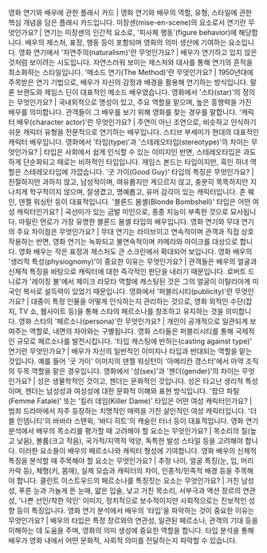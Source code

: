 영화 연기와 배우에 관한 플래시 카드	| 영화 연기와 배우의 역할, 유형, 스타일에 관한 핵심 개념을 담은 플래시 카드입니다.
미장센(mise-en-scene)의 요소로서 연기란 무엇인가요?	| 연기는 미장센의 인간적 요소로, '피사체 행동'(figure behavior)에 해당합니다. 배우의 제스처, 표정, 행동 등이 포함되며 영화의 의미 생산에 기여하는 요소입니다.
영화 연기에서 '자연주의(naturalism)'란 무엇인가요?	| 배우가 연기하고 있지 않은 것처럼 보이려는 시도입니다. 자연스러워 보이는 제스처와 대사를 통해 연기의 흔적을 최소화하는 스타일입니다.
'메소드 연기(The Method)'란 무엇인가요?	| 1950년대에 주목받은 연기 기법으로, 배우가 자신의 감정과 배경을 활용해 연기하는 방식입니다. 말론 브랜도와 제임스 딘이 대표적인 메소드 배우였습니다.
영화에서 '스타(star)'의 정의는 무엇인가요?	| 국내외적으로 명성이 있고, 주요 역할을 맡으며, 높은 흥행력을 가진 배우를 의미합니다. 관객들이 그 배우를 보기 위해 영화를 찾는 경우를 말합니다.
'캐릭터 배우(character actor)'란 무엇인가요?	| 주연이 아닌 조연으로, 비슷하고 인식하기 쉬운 캐릭터 유형을 전문적으로 연기하는 배우입니다. 스티브 부세미가 현대의 대표적인 캐릭터 배우입니다.
영화에서 '타입(type)'과 '스테레오타입(stereotype)'의 차이는 무엇인가요?	| 타입은 사회에서 쉽게 인식할 수 있는 이미지인 반면, 스테레오타입은 과도하게 단순화되고 때로는 비하적인 타입입니다. 제임스 본드는 타입이지만, 흑인 하녀 역할은 스테레오타입에 가깝습니다.
'굿 가이(Good Guy)' 타입의 특징은 무엇인가요?	| 친절하지만 과하지 않고, 남성적이며, 여유롭지만 게으르지 않고, 충분히 똑똑하지만 지나치게 학구적이지 않으며, 잘생겼고, 명예롭고, 유머 감각이 있는 캐릭터입니다. 존 웨인, 덴젤 워싱턴 등이 대표적입니다.
'블론드 봄셸(Blonde Bombshell)' 타입은 어떤 여성 캐릭터인가요?	| 곡선미가 있는 금발 미인으로, 종종 지능이 부족한 것으로 묘사됩니다. 마릴린 먼로가 가장 유명한 블론드 봄셸 타입의 배우입니다.
영화 연기와 무대 연기의 주요 차이점은 무엇인가요?	| 무대 연기는 라이브이고 연속적이며 관객과 직접 상호작용하는 반면, 영화 연기는 녹화되고 불연속적이며 카메라와 마이크를 대상으로 합니다. 영화 배우는 작은 표정과 제스처도 큰 스크린에서 확대되어 보입니다.
영화 배우의 '생리적 특성(physiognomy)'이 중요한 이유는 무엇인가요?	| 관객들은 배우의 얼굴과 신체적 특징을 바탕으로 캐릭터에 대한 즉각적인 판단을 내리기 때문입니다. 로버트 드 니로가 '레이징 불'에서 제이크 라모타 역할에 캐스팅된 것은 그의 얼굴이 이탈리아계 미국인 복서로 설득력이 있었기 때문입니다.
영화에서 '퍼블리시티(publicity)'란 무엇인가요?	| 대중이 특정 인물을 어떻게 인식하는지 관리하는 것으로, 영화 외적인 수단(잡지, TV 쇼, 웹사이트 등)을 통해 스타의 페르소나를 창조하고 유지하는 것을 의미합니다.
영화 스타의 '페르소나(persona)'란 무엇인가요?	| 개인이 공개적으로 일관되게 보여주는 역할로, 내면의 자아와는 구별됩니다. 영화 스타들은 퍼블리시티를 통해 국제적인 규모로 페르소나를 발전시킵니다.
'타입 캐스팅에 반하는(casting against type)' 연기란 무엇인가요?	| 배우가 자신의 일반적인 이미지나 타입과 반대되는 역할을 맡는 것입니다. 예를 들어 '굿 가이' 이미지의 덴젤 워싱턴이 '아메리칸 갱스터'에서 마약 조직의 두목 역할을 맡은 경우입니다.
영화에서 '성(sex)'과 '젠더(gender)'의 차이는 무엇인가요?	| 성은 생물학적인 것이고, 젠더는 문화적인 것입니다. 성은 타고난 생리적 특성이며, 젠더는 남성성과 여성성에 대한 문화적 이해와 표현 방식입니다.
'팜므 파탈(Femme Fatale)' 또는 '킬러 데임(Killer Dame)' 타입은 어떤 여성 캐릭터인가요?	| 범죄 드라마에서 자주 등장하는 치명적인 매력을 가진 살인적인 여성 캐릭터입니다. '더블 인뎀니티'의 바바라 스탠윅, '바디 히트'의 캐슬린 터너 등이 대표적입니다.
영화 연기 분석에서 배우의 목소리를 평가할 때 고려해야 할 요소는 무엇인가요?	| 목소리의 질(높고 낮음), 볼륨(크고 작음), 국가적/지역적 억양, 독특한 발성 스타일 등을 고려해야 합니다. 이러한 요소들이 배우의 페르소나와 캐릭터 형성에 기여합니다.
영화 배우의 신체적 특징을 분석할 때 주목해야 할 요소는 무엇인가요?	| 추정 나이, 얼굴 특징(눈, 입, 머리카락 등), 체형(키, 몸매), 실제 모습과 캐릭터의 차이, 인종적/민족적 배경 등을 주목해야 합니다.
클린트 이스트우드의 페르소나를 특징짓는 요소는 무엇인가요?	| 거친 남성성, 푸른 눈과 가늘게 뜬 눈매, 얇은 입술, 낮고 거친 목소리, 서부극과 액션 장르의 연관성, '나쁜 선인/착한 악인' 이미지, 정치적으로 보수적이지만 사회적으로는 진보적인 성향 등이 특징입니다.
영화 연기 분석에서 배우의 '타입'을 파악하는 것이 중요한 이유는 무엇인가요?	| 배우의 타입은 특정 장르와의 연관성, 일관된 페르소나, 관객의 기대 등을 이해하는 데 도움을 주며, 영화의 의미 생성에 중요한 역할을 합니다. 타입 분석을 통해 배우가 영화 내에서 어떤 문화적, 사회적 의미를 전달하는지 파악할 수 있습니다.